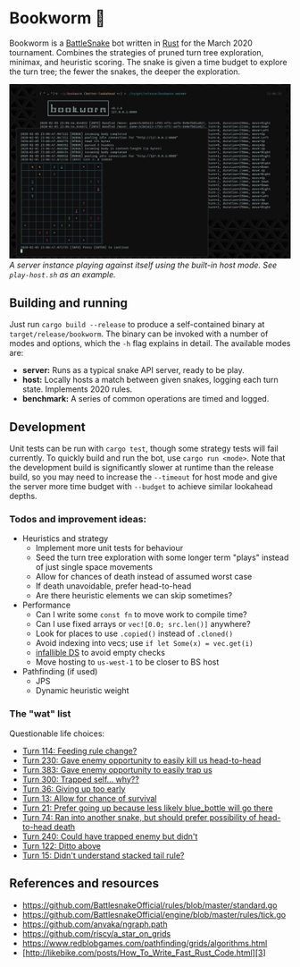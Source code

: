 # Bookworm 🐛

Bookworm is a [BattleSnake][1] bot written in [Rust][2] for the March 2020 tournament. Combines the strategies of pruned turn tree exploration, minimax, and heuristic scoring. The snake is given a time budget to explore the turn tree; the fewer the snakes, the deeper the exploration.

![](screenshot.png)
_A server instance playing against itself using the built-in host mode. See `play-host.sh` as an example._

## Building and running

Just run `cargo build --release` to produce a self-contained binary at `target/release/bookworm`. The binary can be invoked with a number of modes and options, which the `-h` flag explains in detail. The available modes are:

* **server:** Runs as a typical snake API server, ready to be play.
* **host:** Locally hosts a match between given snakes, logging each turn state. Implements 2020 rules.
* **benchmark:** A series of common operations are timed and logged.

## Development

Unit tests can be run with `cargo test`, though some strategy tests will fail currently. To quickly build and run the bot, use `cargo run <mode>`. Note that the development build is significantly slower at runtime than the release build, so you may need to increase the `--timeout` for host mode and give the server more time budget with `--budget` to achieve similar lookahead depths.

### Todos and improvement ideas:
* Heuristics and strategy
  * Implement more unit tests for behaviour
  * Seed the turn tree exploration with some longer term "plays" instead of just single space movements
  * Allow for chances of death instead of assumed worst case
  * If death unavoidable, prefer head-to-head
  * Are there heuristic elements we can skip sometimes?
* Performance
  * Can I write some `const fn` to move work to compile time?
  * Can I use fixed arrays or `vec![0.0; src.len()]` anywhere?
  * Look for places to use `.copied()` instead of `.cloned()`
  * Avoid indexing into vecs; use `if let Some(x) = vec.get(i)`
  * [infallible DS][3] to avoid empty checks
  * Move hosting to `us-west-1` to be closer to BS host
* Pathfinding (if used)
  * JPS
  * Dynamic heuristic weight

### The "wat" list

Questionable life choices:

* [Turn 114: Feeding rule change?](https://play.battlesnake.com/g/72eee8c6-7b26-4b81-afb0-1afa17f5c5bf/)
* [Turn 230: Gave enemy opportunity to easily kill us head-to-head](https://play.battlesnake.com/g/04c853c2-0e3e-4013-8bb5-fd66a82ce2d6/)
* [Turn 383: Gave enemy opportunity to easily trap us](https://play.battlesnake.com/g/c196792b-7a8c-4ccf-b63d-d89da1fdba6b/)
* [Turn 300: Trapped self... why??](https://play.battlesnake.com/g/880a59ac-3fe9-4204-a37c-6cbf796f5030/)
* [Turn 36: Giving up too early](https://play.battlesnake.com/g/a1646958-edda-4000-9fde-a926292ba1d0/)
* [Turn 13: Allow for chance of survival](https://play.battlesnake.com/g/53b159ea-a914-493d-8c73-54680186fafa/)
* [Turn 21: Prefer going up because less likely blue_bottle will go there](https://play.battlesnake.com/g/eff9c73e-cbb2-4bf9-98a1-89f0e8244bcb/)
* [Turn 74: Ran into another snake, but should prefer possibility of head-to-head death](https://play.battlesnake.com/g/977be8a8-ca65-48b8-bc8c-37310ab61701/)
* [Turn 240: Could have trapped enemy but didn't](https://play.battlesnake.com/g/639eb325-932a-463c-9f4c-5aaa96495f7d/)
* [Turn 122: Ditto above](https://play.battlesnake.com/g/23b1ec46-6c97-407a-b6a7-9aee9b75464d/)
* [Turn 15: Didn't understand stacked tail rule?](https://play.battlesnake.com/g/93a1babe-2aa6-411f-b67d-e20e4d6d644c/)

## References and resources

* https://github.com/BattlesnakeOfficial/rules/blob/master/standard.go
* https://github.com/BattlesnakeOfficial/engine/blob/master/rules/tick.go
* https://github.com/anvaka/ngraph.path
* https://github.com/riscy/a_star_on_grids
* https://www.redblobgames.com/pathfinding/grids/algorithms.html
* [http://likebike.com/posts/How_To_Write_Fast_Rust_Code.html][3]

[1]: https://play.battlesnake.com/
[2]: https://www.rust-lang.org/
[3]: http://likebike.com/posts/How_To_Write_Fast_Rust_Code.html
